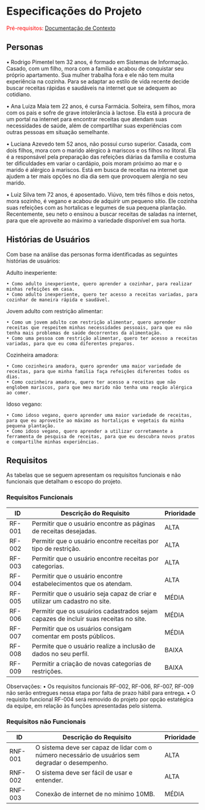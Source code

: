 # Especificações do Projeto

<span style="color:red">Pré-requisitos: <a href="01-Documentação de Contexto.md"> Documentação de Contexto</a></span>

## Personas

• Rodrigo Pimentel tem 32 anos, é formado em Sistemas de Informação. Casado, com um filho, mora com a família e acabou de conquistar seu próprio apartamento. Sua mulher trabalha fora e ele não tem muita experiência na cozinha. Para se adaptar ao estilo de vida recente decide buscar receitas rápidas e saudáveis na internet que se adequem ao cotidiano.

• Ana Luiza Maia tem 22 anos, é cursa Farmácia. Solteira, sem filhos, mora com os pais e sofre de grave intolerância à lactose. Ela está à procura de um portal na internet para encontrar receitas que atendam suas necessidades de saúde, além de compartilhar suas experiências com outras pessoas em situação semelhante.

• Luciana Azevedo tem 52 anos, não possui curso superior. Casada, com dois filhos, mora com o marido alérgico à mariscos e os filhos no litoral. Ela é a responsável pela preparação das refeições diárias da família e costuma ter dificuldades em variar o cardápio, pois moram próximo ao mar e o marido é alérgico à mariscos. Está em busca de receitas na internet que ajudem a ter mais opções no dia dia sem que provoquem alergia no seu marido.

• Luiz Silva tem 72 anos, é aposentado. Viúvo, tem três filhos e dois netos, mora sozinho, é vegano e acabou de adquirir um pequeno sítio. Ele cozinha suas refeições com as hortalicas e legumes de sua pequena plantação. Recentemente, seu neto o ensinou a buscar receitas de saladas na internet, para que ele aproveite ao máximo a variedade disponível em sua horta.

## Histórias de Usuários

Com base na análise das personas forma identificadas as seguintes histórias de usuários:

Adulto inexperiente:

    • Como adulto inexperiente, quero aprender a cozinhar, para realizar minhas refeições em casa.
    • Como adulto inexperiente, quero ter acesso a receitas variadas, para cozinhar de maneira rápida e saudável.
    
Jovem adulto com restrição alimentar:

    • Como um jovem adulto com restrição alimentar, quero aprender receitas que respeitem minhas necessidades pessoais, para que eu não tenha mais problemas de saúde decorrentes da alimentação.
    • Como uma pessoa com restrição alimentar, quero ter acesso a receitas variadas, para que eu coma diferentes preparos.
    
Cozinheira amadora:

    • Como cozinheira amadora, quero aprender uma maior variedade de receitas, para que minha família faça refeições diferentes todos os dias.
    • Como cozinheira amadora, quero ter acesso a receitas que não englobem mariscos, para que meu marido não tenha uma reação alérgica ao comer.

Idoso vegano:

    • Como idoso vegano, quero aprender uma maior variedade de receitas, para que eu aproveite ao máximo as hortaliças e vegetais da minha pequena plantação.
    • Como idoso vegano, quero aprender a utilizar corretamente a ferramenta de pesquisa de receitas, para que eu descubra novos pratos e compartilhe minhas experiências.

## Requisitos

As tabelas que se seguem apresentam os requisitos funcionais e não funcionais que detalham o escopo do projeto.

### Requisitos Funcionais

|ID    | Descrição do Requisito  | Prioridade |
|------|-----------------------------------------|----|
|RF-001| Permitir que o usuário encontre as páginas de receitas desejadas. | ALTA | 
|RF-002| Permitir que o usuário encontre receitas por tipo de restrição.   | ALTA |
|RF-003| Permitir que o usuário encontre receitas por categorias.   | ALTA |
|RF-004| Permitir que o usuário encontre estabelecimentos que os atendam.   | ALTA |
|RF-005| Permitir que o usuário seja capaz de criar e utilizar um cadastro no site.   | MÉDIA |
|RF-006| Permitir que os usuários cadastrados sejam capazes de incluir suas receitas no site.   | MÉDIA |
|RF-007| Permitir que os usuários consigam comentar em posts públicos.   | MÉDIA |
|RF-008| Permite que o usuário realize a inclusão de dados no seu perfil.   | BAIXA |
|RF-009| Permitir a criação de novas categorias de restrições.   | BAIXA |

Observações: 
• Os requisitos funcionais RF-002, RF-006, RF-007, RF-009 não serão entregues nessa etapa por falta de prazo hábil para entrega.
• O requisito funcional RF-004 será removido do projeto por opção estatégica da equipe, em relação às funções apresentadas pelo sistema.

### Requisitos não Funcionais

|ID     | Descrição do Requisito  |Prioridade |
|-------|-------------------------|----|
|RNF-001| O sistema deve ser capaz de lidar com o número necessário de usuários sem degradar o desempenho.  | ALTA |
|RNF-002| O sistema deve ser fácil de usar e entender. | ALTA |
|RNF-003| Conexão de internet de no mínimo 10MB. | MÉDIA |